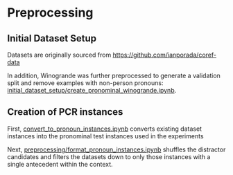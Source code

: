 # Preprocessing

## Initial Dataset Setup

Datasets are originally sourced from https://github.com/ianporada/coref-data

In addition, Winogrande was further preprocessed to generate a validation split and remove examples with non-person pronouns: [initial_dataset_setup/create_pronominal_winogrande.ipynb](initial_dataset_setup/create_pronominal_winogrande.ipynb).

## Creation of PCR instances

First, [convert_to_pronoun_instances.ipynb](convert_to_pronoun_instances.ipynb) converts existing dataset instances into the pronominal test instances used in the experiments

Next, [preprocessing/format_pronoun_instances.ipynb](preprocessing/format_pronoun_instances.ipynb) shuffles the distractor candidates and filters the datasets down to only those instances with a single antecedent within the context.